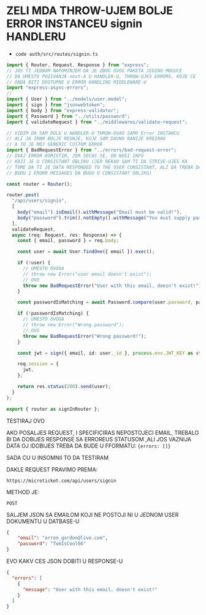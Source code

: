 # ZELI MDA THROW-UJEM BOLJE ERROR INSTANCEU signin HANDLERU

- `code auth/src/routes/signin.ts`

```ts
import { Router, Request, Response } from "express";
// JOS TI JEDNOM NAPOMINJEM DA JE ZBOG OVOG PAKETA JEDINO MOGUCE
// DA UMESTO POZIVANJA next-A U HANDLER-U, THROW-UJES ERRORS, KOJE CE
// ONDA BITI DOSTUPNE U ERROR HANDLING MIDDLEWARE-U
import "express-async-errors";
//
import { User } from "../models/user.model";
import { sign } from "jsonwebtoken";
import { body } from "express-validator";
import { Password } from "../utils/password";
import { validateRequest } from "../middlewares/validate-request";

// VIDIM DA SAM DOLE U HANDLER-U THROW-OVAO SAMO Error INSTANCU
// ALI JA IMAM BOLJE RESNJE, KOJE SAM DAVNO RANIJE KREIRAO
// A TO JE MOJ GENERIC CUSTOM ERROR
import { BadRequestError } from "../errors/bad-request-error";
// OVAJ ERROR KORISTIM, JER SECAS SE, ON NOSI INFO
// KOJI JE U CONSISTANT OBLIKU (JER REKAO SAM TI DA STRIVE-UJES KA
// TOME DA TI JE DATA RESPONDED TO THE USER CONSISTANT, ALI DA TREBA DA
// BUDU I ERORR MESSAGES DA BUDU U CONSISTANT OBLIKU)

const router = Router();

router.post(
  "/api/users/signin",
  [
    body("email").isEmail().withMessage("Email must be valid!"),
    body("password").trim().notEmpty().withMessage("You must supply password!"),
  ],
  validateRequest,
  async (req: Request, res: Response) => {
    const { email, password } = req.body;

    const user = await User.findOne({ email }).exec();

    if (!user) {
      // UMESTO OVOGA
      // throw new Error("user email doesn't exist");
      // OVO
      throw new BadRequestError("User with this email, doesn't exist!");
    }

    const passwordIsMatching = await Password.compare(user.password, password);

    if (!passwordIsMatching) {
      // UMESTO OVOGA
      // throw new Error("Wrong password");
      // OVO
      throw new BadRequestError("Wrong password!");
    }

    const jwt = sign({ email, id: user._id }, process.env.JWT_KEY as string);

    req.session = {
      jwt,
    };

    return res.status(200).send(user);
  }
);

export { router as signInRouter };

```

TESTIRAJ OVO

AKO POSALJES REQUEST, I SPECIFICIRAS NEPOSTOJECI EMAIL, TREBALO BI DA DOBIJES RESPONSE SA ERROREUS STATUSOM ,ALI JOS VAZNIJA DATA OJ IDOBIJES TREBA DA BUDE U FFORMATU: `{errors: []}`

SADA CU U INSOMNII TO DA TESTIRAM

DAKLE REQUEST PRAVIMO PREMA:

`https://microticket.com/api/users/signin`

METHOD JE:

`POST`

SALJEM JSON SA EMAILOM KOJI NE POSTOJI NI U JEDNOM USER DOKUMENTU U DATBASE-U

```json
{
	"email": "arron_gordon@live.com",
	"password": "TomIsCool66"
}
```

EVO KAKV CES JSON DOBITI U RESPONSE-U

```json
{
  "errors": [
    {
      "message": "User with this email, doesn't exist!"
    }
  ]
}
```
